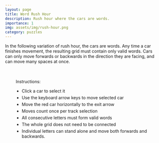 ```yaml
---
layout: page
title: Word Rush Hour
description: Rush hour where the cars are words.
importance: 1
img: assets/img/rush-hour.png
category: puzzles
---
```


In the following variation of rush hour, the cars are words. Any time a car finishes movement, the resulting grid must contain only valid 
words. Cars can only move forwards or backwards in the direction they are facing, and can move many spaces at once.


<html>
<head>
   <title>Word Rush Hour</title>
   <style>
       #all-games-container {
           display: flex;
           flex-direction: column;
           gap: 30px;
           padding: 20px;
       }

       .game-instance {
           margin-left: 20px;
           border: none;
           padding: 20px;
           border-radius: 8px;
           background-color: #f8f8f8;
           box-shadow: 0 2px 8px rgba(0,0,0,0.1);
           outline: none;
       }

       .game-instance h3 {
           margin: 0 0 15px 0;
           font-size: 24px;
           color: #333;
       }

       .game-instance:not(:last-child)::after {
           content: '';
           display: block;
           height: 1px;
           background: linear-gradient(to right, transparent, #ccc, transparent);
           margin-top: 20px;
       }

       .game-board {
           display: grid;
           gap: 2px;
           padding: 10px;
           background-color: #ccc;
           width: fit-content;
           border: 2px solid #333;
       }

       .cell {
           width: 50px;
           height: 50px;
           background-color: #fff;
           position: relative;
           display: flex;
           align-items: center;
           justify-content: center;
           cursor: pointer;
           font-size: 24px;
           font-family: monospace;
           border-top: 2px solid #333;
           border-left: 2px solid #333;
       }

        .vehicle-container {
            position: absolute;
            top: 0;
            left: 0;
            width: 100%;
            height: 100%;
            display: flex;
            align-items: center;
            justify-content: center;
        }

        /* Add red as another vehicle option */
        .car.vehicle-red .vehicle-container {
            background-color: #f44336;
        }

       .selected .vehicle-container {
           outline: 3px solid #fff;
           outline-offset: -3px;
           box-shadow: 0 0 10px rgba(0,0,0,0.5);
       }

       .controls {
           margin-top: 20px;
       }

       .controls button {
           padding: 8px 16px;
           font-size: 16px;
           cursor: pointer;
           background-color: #fff;
           border: 2px solid #333;
           border-radius: 4px;
       }

       .controls button:hover {
           background-color: #f0f0f0;
       }

       .instructions {
           margin: 20px 20px;
           padding: 15px;
           border-radius: 5px;
       }

       .instructions ul {
           margin: 10px 0;
           padding-left: 20px;
       }

       .instructions li {
           margin: 5px 0;
       }

       .vehicle-start .vehicle-container, .vehicle-end .vehicle-container {
            position: relative;
        }

        .vehicle-start .vehicle-container::before, .vehicle-end .vehicle-container::before {
            content: "";
            position: absolute;
            width: 100%;
            height: 100%;
            background: white;
            border-radius: inherit;
            z-index: -1;
        }

        .invalid-word {
            background-color: #ffebee;
        }
   </style>
</head>
<body>
   <div class="instructions">
       <p>Instructions:</p>
       <ul>
           <li>Click a car to select it</li>
           <li>Use the keyboard arrow keys to move selected car</li>
           <li>Move the red car horizontally to the exit arrow</li>
           <li>Moves count once per track selection</li>
           <li>All consecutive letters must form valid words</li>
           <li>The whole grid does not need to be connected</li>
           <li>Individual letters can stand alone and move both forwards and backwards.</li>
       </ul>
   </div>

   <div id="all-games-container">
       <!-- Games will be dynamically added here -->
   </div>

   <script>
       const PUZZLE_0_WORDS = ['ACRE', 'RASH', 'HEY', 'EASY', 'EASE', 'CASE', 'CASH', 'HASH', 'HAS', 'AS', 'ASH', 'OWE', 'WE', 'MY', 'WHEY', 'AM'];
       const PUZZLE_1_WORDS = ['EAR', 'ON', 'UP', 'AT', 'TO', 'AX', 'ATOP', 'TOP', 'TEAR', 'OX'];
       const PUZZLE_2_WORDS = ['HORN', 'TIE', 'YEA', 'OR', 'OAT', 'HAT', 'NOR', 'IN', 'THORN', 'YEAR', 'RAIN', 'RAINY', 'TIER'];
       const PUZZLE_3_WORDS = ['PINT', 'PIN', 'IN', 'AT', 'IF', 'GNAT', 'BE'];
       const VALID_WORDS = new Set([...PUZZLE_0_WORDS, ...PUZZLE_1_WORDS, ...PUZZLE_2_WORDS, ...PUZZLE_3_WORDS]);


       class GameInstance {
           constructor(container, initialState) {
               this.container = container;
               this.initialState = JSON.parse(JSON.stringify(initialState));
               this.gameState = JSON.parse(JSON.stringify(initialState));
               this.selectedVehicle = null;
               this.moveCount = 0;
               this.lastTrack = null;
               this.gridSize = initialState.gridSize;
               // Store the state before a vehicle is selected
               this.preSelectionState = null;
               this.preSelectionMoveCount = 0;
               
               this.createBoard();
               this.setupEventListeners();
           }

           attachEventListeners() {
                // Clear existing listeners first
                this.container.querySelectorAll('.cell').forEach(cell => {
                    const clone = cell.cloneNode(true);
                    cell.parentNode.replaceChild(clone, cell);
                });

                // Attach new listeners
                this.container.querySelectorAll('.cell').forEach(cell => {
                    cell.addEventListener('click', (e) => this.handleCellClick(e));
                });
            }
           createBoard() {
               const board = this.container.querySelector('.game-board');
               board.innerHTML = '';
               
               // Add unique ID to board
               const boardId = `game-board-${this.container.id}`;
               board.id = boardId;
               
               const styleId = `board-style-${this.container.id}`;
               let styleEl = document.getElementById(styleId);
               if (!styleEl) {
                   styleEl = document.createElement('style');
                   styleEl.id = styleId;
                   document.head.appendChild(styleEl);
               }
               
               styleEl.textContent = `
                   #${boardId} {
                       grid-template-columns: repeat(${this.gridSize.width}, 50px);
                       grid-template-rows: repeat(${this.gridSize.height}, 50px);
                       padding: 2px;  /* Make padding consistent and small */
                       gap: 2px;
                       background-color: #ccc;
                   }
                   
                   #${boardId} .cell[data-x="${this.gridSize.width - 1}"] {
                       border-right: 2px solid #333;
                   }
                   
                   #${boardId} .cell[data-y="${this.gridSize.height - 1}"] {
                       border-bottom: 2px solid #333;
                   }
                   
                   #${boardId} .cell[data-x="${this.gridSize.width - 1}"][data-y="${this.gameState.redCar.y}"] {
                       border-right: none;
                   }
                   
                   #${boardId} .cell[data-x="${this.gridSize.width - 1}"][data-y="${this.gameState.redCar.y}"]::after {
                       content: "→";
                       position: absolute;
                       right: -22px;
                       top: 50%;
                       transform: translateY(-50%);
                       font-size: 20px;
                       color: #333;
                       font-weight: bold;
                       text-shadow: 1px 1px 1px rgba(0,0,0,0.1);
                   }
               `;

               styleEl.textContent += this.gameState.vehicles.map((_, index) => `
                   #${boardId} .vehicle-${index}-start.horizontal .vehicle-container {
                       border-radius: 25px 0 0 25px;
                   }
                   #${boardId} .vehicle-${index}-end.horizontal .vehicle-container {
                       border-radius: 0 25px 25px 0;
                   }
                   #${boardId} .vehicle-${index}-start.vertical .vehicle-container {
                       border-radius: 25px 25px 0 0;
                   }
                   #${boardId} .vehicle-${index}-end.vertical .vehicle-container {
                       border-radius: 0 0 25px 25px;
                   }
                   #${boardId} .vehicle-red-start.horizontal .vehicle-container {
                       border-radius: 0 25px 25px 0;
                   }
               `).join('\n');

               styleEl.textContent += this.gameState.vehicles.map((vehicle, index) => {
                   const blueShade = Math.max(20, 80 - (index * 5));
                   return `
                       #${boardId} .car.vehicle-${index} .vehicle-container {
                           background-color: hsl(210, 80%, ${blueShade}%);
                       }
                   `;
               }).join('\n');

               // Create cells
               for (let y = 0; y < this.gridSize.height; y++) {
                   for (let x = 0; x < this.gridSize.width; x++) {
                       const cell = document.createElement('div');
                       cell.className = 'cell';
                       cell.dataset.x = x;
                       cell.dataset.y = y;
                       board.appendChild(cell);
                   }
               }

               this.placeVehicles();
               this.attachEventListeners();
           }

           placeVehicles() {
               this.container.querySelectorAll('.selected').forEach(el => el.classList.remove('selected'));
               this.placeVehicle(this.gameState.redCar);
               this.gameState.vehicles.forEach(vehicle => this.placeVehicle(vehicle));
               
               if (this.selectedVehicle) {
                   this.highlightVehicle(this.selectedVehicle);
               }
           }

           validateWords() {
               // Get all letters in the grid
               const grid = Array(this.gridSize.height).fill().map(() => 
                   Array(this.gridSize.width).fill(' ')
               );

               // Fill grid with letters from vehicles
               const fillVehicleLetters = (vehicle) => {
                   for (let i = 0; i < vehicle.letters.length; i++) {
                       const x = vehicle.horizontal ? vehicle.x + i : vehicle.x;
                       const y = vehicle.horizontal ? vehicle.y : vehicle.y + i;
                       grid[y][x] = vehicle.letters[i];
                   }
               };

               fillVehicleLetters(this.gameState.redCar);
               this.gameState.vehicles.forEach(fillVehicleLetters);

               // Check rows and columns for invalid words
               let isValid = true;
               let invalidWord = '';

               // Check rows
               for (let y = 0; y < this.gridSize.height; y++) {
                   let word = '';
                   for (let x = 0; x < this.gridSize.width; x++) {
                       if (grid[y][x] !== ' ') {
                           word += grid[y][x];
                       } else if (word.length >= 2) {
                           if (!VALID_WORDS.has(word)) {
                               isValid = false;
                               invalidWord = word;
                           }
                           word = '';
                       } else {
                           word = '';
                       }
                   }
                   if (word.length >= 2 && !VALID_WORDS.has(word)) {
                       isValid = false;
                       invalidWord = word;
                   }
               }

               // Check columns
               for (let x = 0; x < this.gridSize.width; x++) {
                   let word = '';
                   for (let y = 0; y < this.gridSize.height; y++) {
                       if (grid[y][x] !== ' ') {
                           word += grid[y][x];
                       } else if (word.length >= 2) {
                           if (!VALID_WORDS.has(word)) {
                               isValid = false;
                               invalidWord = word;
                           }
                           word = '';
                       } else {
                           word = '';
                       }
                   }
                   if (word.length >= 2 && !VALID_WORDS.has(word)) {
                       isValid = false;
                       invalidWord = word;
                   }
               }

               if (!isValid) {
                   this.invalidWord = invalidWord;
               }
               return isValid;
           }

            placeVehicle(vehicle) {
                const { x, y, horizontal, letters, color } = vehicle;
                const vehicleIndex = color === 'red' ? 'red' : this.gameState.vehicles.indexOf(vehicle);
                const direction = horizontal ? 'horizontal' : 'vertical';
                const length = letters.length;

                for (let i = 0; i < length; i++) {
                    const cellX = horizontal ? x + i : x;
                    const cellY = horizontal ? y : y + i;
                    const cell = this.container.querySelector(`[data-x="${cellX}"][data-y="${cellY}"]`);

                    if (!cell) continue;

                    const vehicleContainer = document.createElement('div');
                    vehicleContainer.className = 'vehicle-container';
                    
                    cell.classList.add('car', direction, `vehicle-${vehicleIndex}`);

                    if (i === 0) {
                        cell.classList.add(`vehicle-${vehicleIndex}-start`);
                    } else if (i === length - 1) {
                        cell.classList.add(`vehicle-${vehicleIndex}-end`);
                    }

                    vehicleContainer.textContent = letters[i];
                    cell.appendChild(vehicleContainer);
                }
            }

           highlightVehicle(vehicle) {
               for (let i = 0; i < vehicle.letters.length; i++) {
                   const x = vehicle.horizontal ? vehicle.x + i : vehicle.x;
                   const y = vehicle.horizontal ? vehicle.y : vehicle.y + i;
                   const cell = this.container.querySelector(`[data-x="${x}"][data-y="${y}"]`);
                   cell.classList.add('selected');
               }
           }

            setupEventListeners() {
                // Convert global event listener to board-specific
                this.container.addEventListener('keydown', (e) => {
                    if (this.selectedVehicle) {
                        this.handleKeyPress(e);
                    }
                });

                this.container.querySelector('button').addEventListener('click', () => this.resetGame());

                // Make the container focusable
                this.container.tabIndex = 0;
            }

           handleCellClick(event) {
                const cell = event.target.closest('.cell');
                const x = parseInt(cell.dataset.x);
                const y = parseInt(cell.dataset.y);

                if (cell.classList.contains('car') || cell.classList.contains('truck')) {
                    // Check word validity before changing selection
                    if (this.selectedVehicle && !this.validateWords()) {
                        // Restore to pre-selection state instead of full reset
                        this.gameState = JSON.parse(JSON.stringify(this.preSelectionState));
                        this.moveCount = this.preSelectionMoveCount;
                        this.container.querySelector('.moves').textContent = this.moveCount;
                        this.selectedVehicle = null;
                        this.lastTrack = null;
                        alert(`Invalid word formation: ${this.invalidWord}`);
                        this.createBoard();
                        return;
                    }
                    
                    // Before selecting a new vehicle, store the current state
                    this.preSelectionState = JSON.parse(JSON.stringify(this.gameState));
                    this.preSelectionMoveCount = this.moveCount;
                    
                    const vehicle = this.findVehicle(x, y);
                    this.selectedVehicle = vehicle;
                    this.lastTrack = null;
                    this.placeVehicles();
                    
                    // Add this line to focus the container when selecting a vehicle
                    this.container.focus();
                }
            }

           handleKeyPress(event) {
               if (!this.selectedVehicle) return;

               if (['ArrowUp', 'ArrowDown', 'ArrowLeft', 'ArrowRight'].includes(event.key)) {
                   event.preventDefault();
               }

               let dx = 0;
               let dy = 0;

               if (this.selectedVehicle.horizontal) {
                   if (event.key === 'ArrowLeft') dx = -1;
                   if (event.key === 'ArrowRight') dx = 1;
               } else {
                   if (event.key === 'ArrowUp') dy = -1;
                   if (event.key === 'ArrowDown') dy = 1;
               }

               if (dx !== 0 || dy !== 0) {
                   if (this.canMove(this.selectedVehicle, dx, dy)) {
                       this.moveVehicle(this.selectedVehicle, dx, dy);
                       this.checkWin();
                   }
               }
           }

           findVehicle(x, y) {
               if (this.isPointInVehicle(this.gameState.redCar, x, y)) return this.gameState.redCar;
               return this.gameState.vehicles.find(v => this.isPointInVehicle(v, x, y));
           }

           isPointInVehicle(vehicle, x, y) {
               for (let i = 0; i < vehicle.letters.length; i++) {
                   const vx = vehicle.horizontal ? vehicle.x + i : vehicle.x;
                   const vy = vehicle.horizontal ? vehicle.y : vehicle.y + i;
                   if (vx === x && vy === y) return true;
               }
               return false;
           }

           canMove(vehicle, dx, dy) {
               const newX = vehicle.x + dx;
               const newY = vehicle.y + dy;

               if (newX < 0 || newY < 0) return false;
               if (vehicle.horizontal && newX + vehicle.letters.length > this.gridSize.width) return false;
               if (!vehicle.horizontal && newY + vehicle.letters.length > this.gridSize.height) return false;

               for (let i = 0; i < vehicle.letters.length; i++) {
                   const x = vehicle.horizontal ? newX + i : newX;
                   const y = vehicle.horizontal ? newY : newY + i;
                   
                   if (this.gameState.redCar !== vehicle && 
                       this.isPointInVehicle(this.gameState.redCar, x, y)) return false;
                   
                   for (const other of this.gameState.vehicles) {
                       if (other !== vehicle && this.isPointInVehicle(other, x, y)) return false;
                   }
               }

               return true;
           }

           moveVehicle(vehicle, dx, dy) {
               const currentTrack = vehicle.horizontal ? vehicle.y : vehicle.x;
               
               if (this.selectedVehicle && (this.lastTrack === null || this.lastTrack !== currentTrack)) {
                   this.moveCount++;
                   this.container.querySelector('.moves').textContent = this.moveCount;
                   this.lastTrack = currentTrack;
               }
               
               vehicle.x += dx;
               vehicle.y += dy;
               this.createBoard();
           }

           checkWin() {
               if (this.gameState.redCar.x + this.gameState.redCar.letters.length === this.gridSize.width && 
                   this.gameState.redCar.y === this.gameState.redCar.y) {
                   alert(`Congratulations! You solved the puzzle in ${this.moveCount} moves!`);
               }
           }

           resetGame() {
               this.gameState = JSON.parse(JSON.stringify(this.initialState));
               this.selectedVehicle = null;
               this.moveCount = 0;
               this.lastTrack = null;
               this.preSelectionState = null;
               this.preSelectionMoveCount = 0;
               this.container.querySelector('.moves').textContent = this.moveCount;
               this.createBoard();
           }
       }

       async function loadBoards() {
           try {
               const initialStates = [

                    {
                       gridSize: {
                           width: 6,
                           height: 7
                       },
                       redCar: { 
                           x: 0, y: 4, horizontal: true, color: 'red',
                           letters: [' ']
                       },
                       vehicles: [
                           {x: 1, y: 1, horizontal: false, letters: ['A', 'C', 'R', 'E']},
                           {x: 2, y: 4, horizontal: false, letters: ['A']},
                           {x: 3, y: 4, horizontal: false, letters: ['S']},
                           {x: 4, y: 2, horizontal: false, letters: ['H', 'E', 'Y']},
                           {x: 2, y: 6, horizontal: true        , letters: ['M']},
                           {x: 2, y: 0, horizontal: true, letters: ['O', 'W', 'E']},
                       ]
                    },
                     {
                       gridSize: {
                           width: 5,
                           height: 5
                       },
                       redCar: { 
                           x: 1, y: 2, horizontal: true, color: 'red',
                           letters: [' ']
                       },
                       vehicles: [
                           {x: 0, y: 1, horizontal: true, letters: ['E']},
                           {x: 4, y: 1, horizontal: false, letters: ['L']},
                           { x: 1, y: 0, horizontal: false, letters: ['G']},
                           { x: 3, y: 2, horizontal: false, letters: ['F']},
                           { x: 2, y: 1, horizontal: true, letters: ['P']},
                           { x: 2, y: 2, horizontal: false, letters: ['I', 'N']},
                           { x: 1, y: 4, horizontal: true, letters: ['A', 'T']}
                       ]
                    },
                   {
                       gridSize: {
                           width: 5,
                           height: 4
                       },
                       redCar: { 
                           x: 0, y: 1, horizontal: true, color: 'red',
                           letters: [' ']
                       },
                       vehicles: [
                           { x: 0, y: 0, horizontal: true, letters: ['E', 'A', 'R']},
                           { x: 1, y: 1, horizontal: false, letters: ['T']},
                           { x: 1, y: 2, horizontal: true, letters: ['O', 'N']},
                           { x: 0, y: 3, horizontal: true, letters: ['U', 'P']},
                           { x: 3, y: 1, horizontal: false, letters: ['X']}
                       ]
                    },
                    {
                       gridSize: {
                           width: 6,
                           height: 5
                       },
                       redCar: { 
                           x: 3, y: 1, horizontal: true, color: 'red',
                           letters: [' ']
                       },
                       vehicles: [
                           { x: 0, y: 0, horizontal: true, letters: ['H', 'O', 'R', 'N']},
                           { x: 2, y: 1, horizontal: true, letters: ['A']},
                           { x: 4, y: 1, horizontal: false, letters: ['O', 'R']},
                           { x: 1, y: 2, horizontal: true, letters: ['T', 'I', 'E']},
                           { x: 0, y: 3, horizontal: false, letters: ['T']},
                           { x: 2, y: 3, horizontal: true, letters: ['N']},
                           { x: 2, y: 4, horizontal: true, letters: ['Y', 'E', 'A']}
                       ]
                   }
               ];

               initialStates.forEach((state, index) => {
                   createGameInstance(state, index + 1);
               });
           } catch (error) {
               console.error('Error loading boards:', error);
           }
       }

       function createGameInstance(initialState, index) {
           const container = document.createElement('div');
           container.id = `game-instance-${index}`;
           container.className = 'game-instance';
           
           const boardId = `game-board-${index}`;
           
           // Get optimal move count based on puzzle number
           let optimalMoves = 0;
           switch(index) {
               case 1:
                   optimalMoves = 11;
                   break;
               case 2:
                   optimalMoves = 6;
                   break;
               case 3:
                   optimalMoves = 9;
                   break;
               case 4:
                   optimalMoves = 8;
                   break;
               default:
                   optimalMoves = "?";
           }
           
           const gameHTML = `
               <h3>Puzzle ${index}</h3>
               <div class="game-board" id="${boardId}"></div>
               <div class="controls">
                   <button>Reset</button>
                   <br>
                   <p>Moves: <span class="moves">0</span></p>
                   <p>Optimal: ${optimalMoves} moves</p>
               </div>
           `;
           
           container.innerHTML = gameHTML;
           document.getElementById('all-games-container').appendChild(container);
           
           new GameInstance(container, initialState);
       }

       loadBoards();
   </script>
</body>
</html>